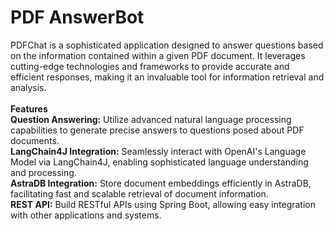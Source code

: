 # PDF AnswerBot
PDFChat is a sophisticated application designed to answer questions based on the information contained within a given PDF document. It leverages cutting-edge technologies and frameworks to provide accurate and efficient responses, making it an invaluable tool for information retrieval and analysis.<br/>
<br/>
**Features**<br/>
**Question Answering:** Utilize advanced natural language processing capabilities to generate precise answers to questions posed about PDF documents.<br/>
**LangChain4J Integration:** Seamlessly interact with OpenAI's Language Model via LangChain4J, enabling sophisticated language understanding and processing.<br/>
**AstraDB Integration:** Store document embeddings efficiently in AstraDB, facilitating fast and scalable retrieval of document information.<br/>
**REST API:** Build RESTful APIs using Spring Boot, allowing easy integration with other applications and systems.<br/>
